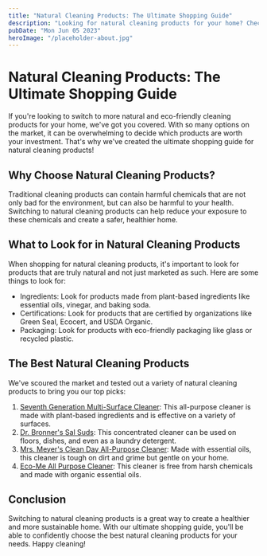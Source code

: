 ```yaml
---
title: "Natural Cleaning Products: The Ultimate Shopping Guide"
description: "Looking for natural cleaning products for your home? Check out our ultimate shopping guide for the best options on the market!"
pubDate: "Mon Jun 05 2023"
heroImage: "/placeholder-about.jpg"
---
```


# Natural Cleaning Products: The Ultimate Shopping Guide

If you&#39;re looking to switch to more natural and eco-friendly cleaning products for your home, we&#39;ve got you covered. With so many options on the market, it can be overwhelming to decide which products are worth your investment. That&#39;s why we&#39;ve created the ultimate shopping guide for natural cleaning products!

## Why Choose Natural Cleaning Products?

Traditional cleaning products can contain harmful chemicals that are not only bad for the environment, but can also be harmful to your health. Switching to natural cleaning products can help reduce your exposure to these chemicals and create a safer, healthier home.

## What to Look for in Natural Cleaning Products

When shopping for natural cleaning products, it&#39;s important to look for products that are truly natural and not just marketed as such. Here are some things to look for:

- Ingredients: Look for products made from plant-based ingredients like essential oils, vinegar, and baking soda.
- Certifications: Look for products that are certified by organizations like Green Seal, Ecocert, and USDA Organic.
- Packaging: Look for products with eco-friendly packaging like glass or recycled plastic.

## The Best Natural Cleaning Products

We&#39;ve scoured the market and tested out a variety of natural cleaning products to bring you our top picks:

1. [Seventh Generation Multi-Surface Cleaner](https://amzn.to/3yB2fTd): This all-purpose cleaner is made with plant-based ingredients and is effective on a variety of surfaces.
2. [Dr. Bronner&#39;s Sal Suds](https://amzn.to/2Vf3eZD): This concentrated cleaner can be used on floors, dishes, and even as a laundry detergent.
3. [Mrs. Meyer&#39;s Clean Day All-Purpose Cleaner](https://amzn.to/3CGsSo8): Made with essential oils, this cleaner is tough on dirt and grime but gentle on your home.
4. [Eco-Me All Purpose Cleaner](https://amzn.to/3CAOywf): This cleaner is free from harsh chemicals and made with organic essential oils.

## Conclusion

Switching to natural cleaning products is a great way to create a healthier and more sustainable home. With our ultimate shopping guide, you&#39;ll be able to confidently choose the best natural cleaning products for your needs. Happy cleaning!